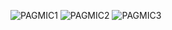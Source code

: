 ![PAGMIC1](https://github.com/user-attachments/assets/e7e1c7a1-042f-4644-bb73-00cc0531d4a4)
![PAGMIC2](https://github.com/user-attachments/assets/2cafb68d-a07e-42b3-b317-25fb2d5d0fd9)
![PAGMIC3](https://github.com/user-attachments/assets/73fc63a2-1d30-4fa0-9a58-1e355d7d626a)
